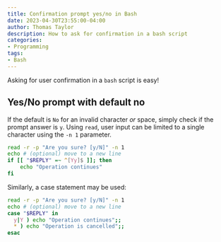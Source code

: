 ```yaml
---
title: Confirmation prompt yes/no in Bash
date: 2023-04-30T23:55:00-04:00
author: Thomas Taylor
description: How to ask for confirmation in a bash script
categories:
- Programming
tags:
- Bash
---
```


Asking for user confirmation in a `bash` script is easy! 

## Yes/No prompt with default no

If the default is `No` for an invalid character _or_ space, simply check if the prompt answer is `y`.  Using `read`, user input can be limited to a single character using the `-n 1` parameter. 

```bash
read -r -p "Are you sure? [y/N]" -n 1
echo # (optional) move to a new line
if [[ "$REPLY" =~ ^[Yy]$ ]]; then
    echo "Operation continues"
fi
```

Similarly, a case statement may be used:

```bash
read -r -p "Are you sure? [y/N]" -n 1
echo # (optional) move to a new line
case "$REPLY" in 
  y|Y ) echo "Operation continues";;
  * ) echo "Operation is cancelled";;
esac
```

